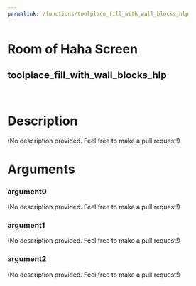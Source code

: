 ```yaml
---
permalink: /functions/toolplace_fill_with_wall_blocks_hlp
---
```

# Room of Haha Screen  
## toolplace_fill_with_wall_blocks_hlp  
&nbsp;  
# Description  
(No description provided. Feel free to make a pull request!) 
&nbsp;  
# Arguments
### argument0
(No description provided. Feel free to make a pull request!)
&nbsp;  
### argument1
(No description provided. Feel free to make a pull request!)
&nbsp;  
### argument2
(No description provided. Feel free to make a pull request!)
&nbsp;  


